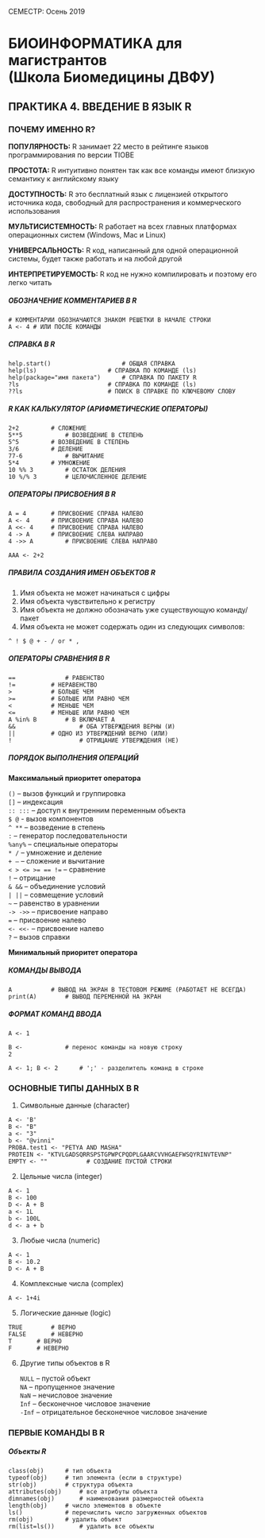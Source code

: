 СЕМЕСТР: Осень 2019

# БИОИНФОРМАТИКА для магистрантов<br/>(Школа Биомедицины ДВФУ)

## ПРАКТИКА 4. ВВЕДЕНИЕ В ЯЗЫК R

### ПОЧЕМУ ИМЕННО R?

**ПОПУЛЯРНОСТЬ:** R занимает 22 место в рейтинге языков программирования по версии TIOBE

**ПРОСТОТА:** R интуитивно понятен так как все команды имеют близкую семантику к английскому языку

**ДОСТУПНОСТЬ:** R это бесплатный язык с лицензией открытого источника кода, свободный для распространения и коммерческого использования

**МУЛЬТИСИСТЕМНОСТЬ:** R работает на всех главных платформах операционных систем (Windows, Mac и Linux)

**УНИВЕРСАЛЬНОСТЬ:** R код, написанный для одной операционной системы, будет также работать и на любой другой

**ИНТЕРПРЕТИРУЕМОСТЬ:** R код не нужно компилировать и поэтому его легко читать


##### ОБОЗНАЧЕНИЕ КОММЕНТАРИЕВ В R

```
# КОММЕНТАРИИ ОБОЗНАЧАЮТСЯ ЗНАКОМ РЕШЕТКИ В НАЧАЛЕ СТРОКИ
A <- 4 # ИЛИ ПОСЛЕ КОМАНДЫ
```

##### СПРАВКА В R

```
help.start()         			# ОБЩАЯ СПРАВКА
help(ls)       				# СПРАВКА ПО КОМАНДЕ (ls)
help(package="имя пакета")		# СПРАВКА ПО ПАКЕТУ R
?ls            				# СПРАВКА ПО КОМАНДЕ (ls)
??ls           				# ПОИСК В СПРАВКЕ ПО КЛЮЧЕВОМУ СЛОВУ
```

##### R КАК КАЛЬКУЛЯТОР (АРИФМЕТИЧЕСКИЕ ОПЕРАТОРЫ)

```
2+2			# СЛОЖЕНИЕ
5**5			# ВОЗВЕДЕНИЕ В СТЕПЕНЬ
5^5			# ВОЗВЕДЕНИЕ В СТЕПЕНЬ
3/6			# ДЕЛЕНИЕ
77-6			# ВЫЧИТАНИЕ
5*4			# УМНОЖЕНИЕ
10 %% 3			# ОСТАТОК ДЕЛЕНИЯ
10 %/% 3		# ЦЕЛОЧИСЛЕННОЕ ДЕЛЕНИЕ
```

##### ОПЕРАТОРЫ ПРИСВОЕНИЯ В R

```
A = 4      	# ПРИСВОЕНИЕ СПРАВА НАЛЕВО
A <- 4		# ПРИСВОЕНИЕ СПРАВА НАЛЕВО
A <<- 4		# ПРИСВОЕНИЕ СПРАВА НАЛЕВО
4 -> A		# ПРИСВОЕНИЕ СЛЕВА НАПРАВО
4 ->> A     	# ПРИСВОЕНИЕ СЛЕВА НАПРАВО

AAA <- 2+2
```
##### ПРАВИЛА СОЗДАНИЯ ИМЕН ОБЪЕКТОВ R
1. Имя объекта не может начинаться с цифры
2. Имя объекта чувствительно к регистру
3. Имя объекта не должно обозначать уже существующую команду/пакет
4. Имя объекта не может содержать один из следующих символов:
```
^ ! $ @ + - / or * ,
```

##### ОПЕРАТОРЫ СРАВНЕНИЯ В R

```
==      		# РАВЕНСТВО
!=			# НЕРАВЕНСТВО
>			# БОЛЬШЕ ЧЕМ
>=			# БОЛЬШЕ ИЛИ РАВНО ЧЕМ
<			# МЕНЬШЕ ЧЕМ
<=			# МЕНЬШЕ ИЛИ РАВНО ЧЕМ
A %in% B		# B ВКЛЮЧАЕТ A
&&          		# ОБА УТВЕРЖДЕНИЯ ВЕРНЫ (И)
|| 			# ОДНО ИЗ УТВЕРЖДЕНИЙ ВЕРНО (ИЛИ)
!           		# ОТРИЦАНИЕ УТВЕРЖДЕНИЯ (НЕ)
```

##### ПОРЯДОК ВЫПОЛНЕНИЯ ОПЕРАЦИЙ

**Максимальный приоритет оператора**

   `()` – вызов функций и группировка  
   `[]` – индексация  
   `:: :::` – доступ к внутренним переменным объекта  
   `$ @` - вызов компонентов  
   `^ **` – возведение в степень  
   `:` – генератор последовательности  
   `%any%` – специальные операторы  
   `* /` – умножение и деление  
   `+ –` – сложение и вычитание  
   `< > <= >= == !=` – сравнение  
   `!` – отрицание  
   `& &&` – объединение условий  
   `| ||` – совмещение условий  
   `~` – равенство в уравнении  
   `-> ->>` – присвоение направо  
   `=` – присвоение налево  
   `<- <<-` – присвоение налево  
   `?` – вызов справки  

**Минимальный приоритет оператора**


##### КОМАНДЫ ВЫВОДА

```
A			# ВЫВОД НА ЭКРАН В ТЕСТОВОМ РЕЖИМЕ (РАБОТАЕТ НЕ ВСЕГДА) 
print(A)		# ВЫВОД ПЕРЕМЕННОЙ НА ЭКРАН
```

##### ФОРМАТ КОМАНД ВВОДА

```
A <- 1

B <-			# перенос команды на новую строку
2

A <- 1; B <- 2		# ';' - разделитель команд в строке
```


### ОСНОВНЫЕ ТИПЫ ДАННЫХ В R

1. Символьные данные (character)

```
A <- 'B'
B <- "B"
a <- "3"
b <- "@vinni"
PROBA.test1 <- "PETYA AND MASHA"
PROTEIN <- "KTVLGADSQRRSPSTGPWPCPQDPLGAARCVVHGAEFWSQYRINVTEVNP"
EMPTY <- ""           # СОЗДАНИЕ ПУСТОЙ СТРОКИ
```

2. Цельные числа (integer)

```
A <- 1
B <- 100
D <- A + B
a <- 1L
b <- 100L
d <- a + b
```
3. Любые числа (numeric)

```
A <- 1
B <- 10.2
D <- A + B
```
4. Комплексные числа (complex)
```
A <- 1+4i
```
5. Логические данные (logic)

```
TRUE 		# ВЕРНО
FALSE		# НЕВЕРНО
T		# ВЕРНО
F		# НЕВЕРНО
```

6. Другие типы объектов в R

   `NULL` – пустой объект  
   `NA` – пропущенное значение  
   `NaN` – нечисловое значение  
   `Inf` – бесконечное числовое значение  
   `-Inf` – отрицательное бесконечное числовое значение  

### ПЕРВЫЕ КОМАНДЫ В R

##### Объекты R
```
class(obj)		# тип объекта
typeof(obj)		# тип элемента (если в структуре)
str(obj)		# структура объекта
attributes(obj)		# все атрибуты объекта
dimnames(obj)		# наименования размерностей объекта
length(obj)		# число элементов в объекте
ls()			# перечислить число загруженных объектов
rm(obj)			# удалить объект
rm(list=ls())		# удалить все объекты
```
